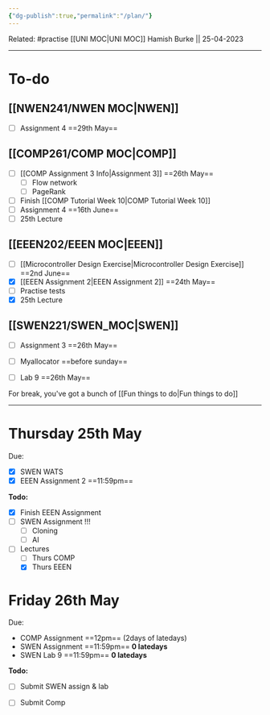 ```yaml
---
{"dg-publish":true,"permalink":"/plan/"}
---
```


Related: #practise 
[[UNI MOC\|UNI MOC]]
Hamish Burke || 25-04-2023
***

# To-do

## [[NWEN241/NWEN MOC\|NWEN]]

- [ ] Assignment 4 ==29th May==

## [[COMP261/COMP MOC\|COMP]]

- [ ] [[COMP Assignment 3 Info\|Assignment 3]] ==26th May==
	- [ ] Flow network
	- [ ] PageRank
- [ ] Finish [[COMP Tutorial Week 10\|COMP Tutorial Week 10]]
- [ ] Assignment 4 ==16th June==
- [ ] 25th Lecture

## [[EEEN202/EEEN MOC\|EEEN]]

- [ ] [[Microcontroller Design Exercise\|Microcontroller Design Exercise]] ==2nd June==
- [x] [[EEEN Assignment 2\|EEEN Assignment 2]] ==24th May==
- [ ] Practise tests
- [x] 25th Lecture

## [[SWEN221/SWEN_MOC\|SWEN]]

- [ ] Assignment 3 ==26th May==
- [ ] Myallocator ==before sunday==
- [ ] Lab 9 ==26th May==



For break, you've got a bunch of [[Fun things to do\|Fun things to do]]

***

# Thursday 25th May

Due: 
- [x] SWEN WATS
- [x] EEEN Assignment 2 ==11:59pm==

**Todo:**
- [x] Finish EEEN Assignment 
- [ ] SWEN Assignment !!!
	- [ ] Cloning
	- [ ] AI
- [ ] Lectures
	- [ ] Thurs COMP
	- [x] Thurs EEEN

# Friday 26th May

Due: 
- COMP Assignment ==12pm== (2days of latedays)
- SWEN Assignment ==11:59pm== **0 latedays**
- SWEN Lab 9 ==11:59pm== **0 latedays**

**Todo:**
- [ ] Submit SWEN assign & lab
- [ ] Submit Comp




